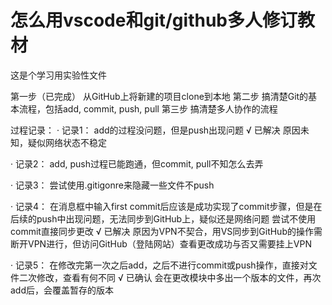 # 怎么用vscode和git/github多人修订教材
这是个学习用实验性文件

第一步（已完成） 从GitHub上将新建的项目clone到本地
第二步 搞清楚Git的基本流程，包括add, commit, push, pull
第三步 搞清楚多人协作的流程


过程记录：
· 记录1：
    add的过程没问题，但是push出现问题
    √ 已解决
    原因未知，疑似网络状态不稳定

· 记录2：
    add, push过程已能跑通，但commit, pull不知怎么去弄

· 记录3：
    尝试使用.gitigonre来隐藏一些文件不push

· 记录4：
    在消息框中输入first commit后应该是成功实现了commit步骤，但是在后续的push中出现问题，无法同步到GitHub上，疑似还是网络问题
    尝试不使用commit直接同步更改
    √ 已解决
    原因为VPN不契合，用VS同步到GitHub的操作需断开VPN进行，但访问GitHub（登陆网站）查看更改成功与否又需要挂上VPN

· 记录5：
    在修改完第一次之后add，之后不进行commit或push操作，直接对文件二次修改，查看有何不同
    √ 已确认
    会在更改模块中多出一个版本的文件，再次add后，会覆盖暂存的版本